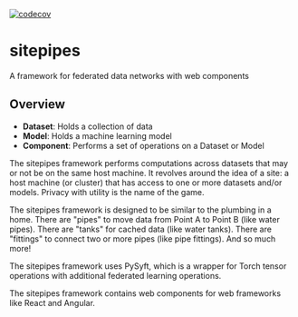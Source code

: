 [![codecov](https://codecov.io/gh/MedleyLabs/sitepipes/branch/main/graph/badge.svg?token=WQYN4LCJ78)](undefined)

# sitepipes

A framework for federated data networks with web components

## Overview

* **Dataset**: Holds a collection of data
* **Model**: Holds a machine learning model
* **Component**: Performs a set of operations on a Dataset or Model

The sitepipes framework performs computations across datasets that may or not be on the same host machine. It revolves around the idea of a site: a host machine (or cluster) that has access to one or more datasets and/or models. Privacy with utility is the name of the game.

The sitepipes framework is designed to be similar to the plumbing in a home. There are "pipes" to move data from Point A to Point B (like water pipes). There are "tanks" for cached data (like water tanks). There are "fittings" to connect two or more pipes (like pipe fittings). And so much more!

The sitepipes framework uses PySyft, which is a wrapper for Torch tensor operations with additional federated learning operations. 

The sitepipes framework contains web components for web frameworks like React and Angular.
